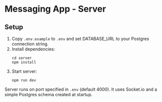 # Messaging App - Server
## Setup
1. Copy `.env.example` to `.env` and set DATABASE_URL to your Postgres connection string.
2. Install dependencies:
   ```
   cd server
   npm install
   ```
3. Start server:
   ```
   npm run dev
   ```
Server runs on port specified in `.env` (default 4000). It uses Socket.io and a simple Postgres schema created at startup.
